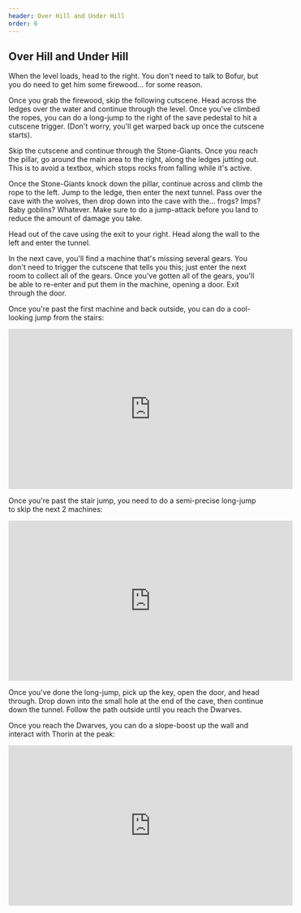 ```yaml
---
header: Over Hill and Under Hill
order: 6
---
```


## Over Hill and Under Hill

When the level loads, head to the right. You don't need to talk to Bofur, but you do need to get him some firewood... for some reason.

Once you grab the firewood, skip the following cutscene. Head across the ledges over the water and continue through the level. Once you've climbed the ropes, you can do a long-jump to the right of the save pedestal to hit a cutscene trigger. (Don't worry, you'll get warped back up once the cutscene starts).

Skip the cutscene and continue through the Stone-Giants. Once you reach the pillar, go around the main area to the right, along the ledges jutting out. This is to avoid a textbox, which stops rocks from falling while it's active.

Once the Stone-Giants knock down the pillar, continue across and climb the rope to the left. Jump to the ledge, then enter the next tunnel. Pass over the cave with the wolves, then drop down into the cave with the... frogs? Imps? Baby goblins? Whatever. Make sure to do a jump-attack before you land to reduce the amount of damage you take.

Head out of the cave using the exit to your right. Head along the wall to the left and enter the tunnel.

In the next cave, you'll find a machine that's missing several gears. You don't need to trigger the cutscene that tells you this; just enter the next room to collect all of the gears. Once you've gotten all of the gears, you'll be able to re-enter and put them in the machine, opening a door. Exit through the door.

Once you're past the first machine and back outside, you can do a cool-looking jump from the stairs:

<iframe width="560" height="315" src="https://www.youtube.com/embed/Yn6ul3dSuKU" frameborder="0" allow="accelerometer; autoplay; clipboard-write; encrypted-media; gyroscope; picture-in-picture" allowfullscreen></iframe>

Once you're past the stair jump, you need to do a semi-precise long-jump to skip the next 2 machines:

<iframe width="560" height="315" src="https://www.youtube.com/embed/Ft5e4l0-afg" frameborder="0" allow="accelerometer; autoplay; clipboard-write; encrypted-media; gyroscope; picture-in-picture" allowfullscreen></iframe>

Once you've done the long-jump, pick up the key, open the door, and head through. Drop down into the small hole at the end of the cave, then continue down the tunnel. Follow the path outside until you reach the Dwarves.

Once you reach the Dwarves, you can do a slope-boost up the wall and interact with Thorin at the peak:

<iframe width="560" height="315" src="https://www.youtube.com/embed/rPTRIfUBKw0" frameborder="0" allow="accelerometer; autoplay; clipboard-write; encrypted-media; gyroscope; picture-in-picture" allowfullscreen></iframe>
